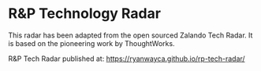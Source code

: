 # R&P Technology Radar

This radar has been adapted from the open sourced Zalando Tech Radar. It is based on the pioneering work by ThoughtWorks.

R&amp;P Tech Radar published at: https://ryanwayca.github.io/rp-tech-radar/
